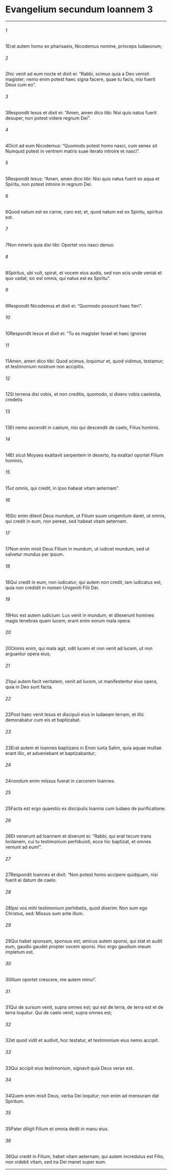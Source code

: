 
# Evangelium secundum Ioannem 3
***
###### 1
<span class=vrs>1</span>Erat autem homo ex pharisaeis, Nicodemus nomine, princeps Iudaeorum;
###### 2
<span class=vrs>2</span>hic venit ad eum nocte et dixit ei: “Rabbi, scimus quia a Deo venisti magister; nemo enim potest haec signa facere, quae tu facis, nisi fuerit Deus cum eo”.
###### 3
<span class=vrs>3</span>Respondit Iesus et dixit ei: “Amen, amen dico tibi: Nisi quis natus fuerit desuper, non potest videre regnum Dei”.
###### 4
<span class=vrs>4</span>Dicit ad eum Nicodemus: “Quomodo potest homo nasci, cum senex sit Numquid potest in ventrem matris suae iterato introire et nasci”.
###### 5
<span class=vrs>5</span>Respondit Iesus: “Amen, amen dico tibi: Nisi quis natus fuerit ex aqua et Spiritu, non potest introire in regnum Dei.
###### 6
<span class=vrs>6</span>Quod natum est ex carne, caro est; et, quod natum est ex Spiritu, spiritus est.
###### 7
<span class=vrs>7</span>Non mireris quia dixi tibi: Oportet vos nasci denuo.
###### 8
<span class=vrs>8</span>Spiritus, ubi vult, spirat, et vocem eius audis, sed non scis unde veniat et quo vadat; sic est omnis, qui natus est ex Spiritu”.
###### 9
<span class=vrs>9</span>Respondit Nicodemus et dixit ei: “Quomodo possunt haec fieri”.
###### 10
<span class=vrs>10</span>Respondit Iesus et dixit ei: “Tu es magister Israel et haec ignoras
###### 11
<span class=vrs>11</span>Amen, amen dico tibi: Quod scimus, loquimur et, quod vidimus, testamur; et testimonium nostrum non accipitis.
###### 12
<span class=vrs>12</span>Si terrena dixi vobis, et non creditis, quomodo, si dixero vobis caelestia, credetis
###### 13
<span class=vrs>13</span>Et nemo ascendit in caelum, nisi qui descendit de caelo, Filius hominis.
###### 14
<span class=vrs>14</span>Et sicut Moyses exaltavit serpentem in deserto, ita exaltari oportet Filium hominis,
###### 15
<span class=vrs>15</span>ut omnis, qui credit, in ipso habeat vitam aeternam”.
###### 16
<span class=vrs>16</span>Sic enim dilexit Deus mundum, ut Filium suum unigenitum daret, ut omnis, qui credit in eum, non pereat, sed habeat vitam aeternam.
###### 17
<span class=vrs>17</span>Non enim misit Deus Filium in mundum, ut iudicet mundum, sed ut salvetur mundus per ipsum.
###### 18
<span class=vrs>18</span>Qui credit in eum, non iudicatur; qui autem non credit, iam iudicatus est, quia non credidit in nomen Unigeniti Filii Dei.
###### 19
<span class=vrs>19</span>Hoc est autem iudicium: Lux venit in mundum, et dilexerunt homines magis tenebras quam lucem; erant enim eorum mala opera.
###### 20
<span class=vrs>20</span>Omnis enim, qui mala agit, odit lucem et non venit ad lucem, ut non arguantur opera eius;
###### 21
<span class=vrs>21</span>qui autem facit veritatem, venit ad lucem, ut manifestentur eius opera, quia in Deo sunt facta.
###### 22
<span class=vrs>22</span>Post haec venit Iesus et discipuli eius in Iudaeam terram, et illic demorabatur cum eis et baptizabat.
###### 23
<span class=vrs>23</span>Erat autem et Ioannes baptizans in Enon iuxta Salim, quia aquae multae erant illic, et adveniebant et baptizabantur;
###### 24
<span class=vrs>24</span>nondum enim missus fuerat in carcerem Ioannes.
###### 25
<span class=vrs>25</span>Facta est ergo quaestio ex discipulis Ioannis cum Iudaeo de purificatione.
###### 26
<span class=vrs>26</span>Et venerunt ad Ioannem et dixerunt ei: “Rabbi, qui erat tecum trans Iordanem, cui tu testimonium perhibuisti, ecce hic baptizat, et omnes veniunt ad eum!”.
###### 27
<span class=vrs>27</span>Respondit Ioannes et dixit: “Non potest homo accipere quidquam, nisi fuerit ei datum de caelo.
###### 28
<span class=vrs>28</span>Ipsi vos mihi testimonium perhibetis, quod dixerim: Non sum ego Christus, sed: Missus sum ante illum.
###### 29
<span class=vrs>29</span>Qui habet sponsam, sponsus est; amicus autem sponsi, qui stat et audit eum, gaudio gaudet propter vocem sponsi. Hoc ergo gaudium meum impletum est.
###### 30
<span class=vrs>30</span>Illum oportet crescere, me autem minui”.
###### 31
<span class=vrs>31</span>Qui de sursum venit, supra omnes est; qui est de terra, de terra est et de terra loquitur. Qui de caelo venit, supra omnes est;
###### 32
<span class=vrs>32</span>et quod vidit et audivit, hoc testatur, et testimonium eius nemo accipit.
###### 33
<span class=vrs>33</span>Qui accipit eius testimonium, signavit quia Deus verax est.
###### 34
<span class=vrs>34</span>Quem enim misit Deus, verba Dei loquitur; non enim ad mensuram dat Spiritum.
###### 35
<span class=vrs>35</span>Pater diligit Filium et omnia dedit in manu eius.
###### 36
<span class=vrs>36</span>Qui credit in Filium, habet vitam aeternam; qui autem incredulus est Filio, non videbit vitam, sed ira Dei manet super eum.
***

